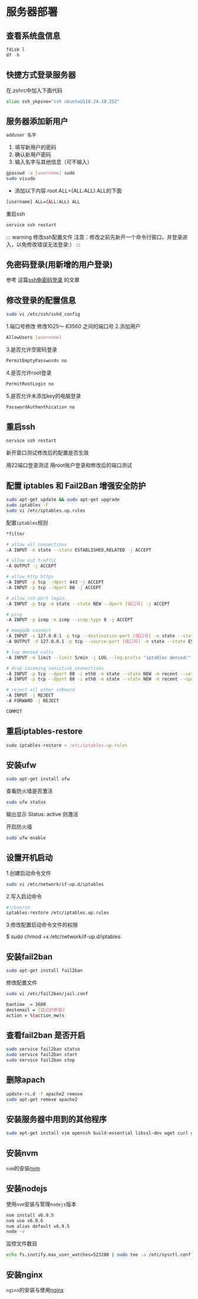 # 服务器部署

## 查看系统盘信息

```js
fdisk l
df -h
```

## 快捷方式登录服务器

在.zshrc中加入下面代码

```bash
alias ssh_ykpine="ssh ubuntu@118.24.18.252"
```

## 服务器添加新用户

```bash
adduser 名字
```

1. 填写新用户的密码
2. 确认新用户密码
3. 输入名字与其他信息（可不输入）

```bash
gpasswd -a [username] sudo
sudo visudo
```

- 添加以下内容 root ALL=(ALL:ALL) ALL的下面

```bash
[username] ALL=(ALL:ALL) ALL
```

重启ssh

```bash
service ssh restart
```

::: warning
修改ssh配置文件 注意：修改之前先新开一个命令行窗口，并登录进入，以免修改错误无法登录:）
:::

## 免密码登录(用新增的用户登录)

参考 这篇[ssh免密码登录](./ssh) 的文章

## 修改登录的配置信息

```bash
sudo vi /etc/ssh/sshd_config
```

1.端口号修改 修改1025～ 63560 之间的端口号
2.添加用户

```bash
AllowUsers [username]
```

3.是否允许空密码登录

```bash
PermitEmptyPasswords no
```

4.是否允许root登录

```bash
PermitRootLogin no
```

5.是否允许未添加key的电脑登录

```bash
PasswordAuthenthication no
```

## 重启ssh

```bash
service ssh restart
```

新开窗口测试修改后的配置是否生效

用22端口登录测试
用root账户登录和修改后的端口测试

## 配置 iptables 和 Fail2Ban 增强安全防护

```bash
sudo apt-get update && sudo apt-get upgrade
sudo iptables -F
sudo vi /etc/iptables.up.rules
```

配置`iptables`规则

```bash
*filter

# allow all connections
-A INPUT -m state --state ESTABLISHED,RELATED -j ACCEPT

# allow out traffic
-A OUTPUT -j ACCEPT

# allow http https
-A INPUT -p tcp --dport 443 -j ACCEPT
-A INPUT -p tcp --dport 80 -j ACCEPT

# allow ssh port login
-A INPUT -p tcp -m state --state NEW --dport [端口号] -j ACCEPT

# ping
-A INPUT -p icmp -m icmp --icmp-type 8 -j ACCEPT

# mongodb connect
-A INPUT -s 127.0.0.1 -p tcp --destination-port [端口号] -m state --state NEW,ESTABLISHED -j ACCEPT
-A OUTPUT -d 127.0.0.1 -p tcp --source-port [端口号] -m state --state ESTABLISHED -j ACCEPT

# log denied calls
-A INPUT -m limit --limit 5/min -j LOG --log-prefix "iptables denied:" --log-level 7

# drop incoming sensitive connections
-A INPUT -p tcp --dport 80 -i eth0 -m state --state NEW -m recent --set
-A INPUT -p tcp --dport 80 -i eth0 -m state --state NEW -m recent --update --seconds 60 --hitcount 150 -j DROP

# reject all other inbound
-A INPUT -j REJECT
-A FORWARD -j REJECT

COMMIT
```

## 重启iptables-restore

```js
sudo iptables-restore < /etc/iptables.up.rules
```

## 安装ufw

```bash
sudo apt-get install ufw
```

查看防火墙是否激活

```bash
sudo ufw status
```

输出显示 Status: active 则激活

开启防火墙

```bash
sudo ufw enable
```

## 设置开机启动

1.创建启动命令文件

```bash
sudo vi /etc/network/if-up.d/iptables
```

2.写入启动命令

``` bash
#!/bin/sh
iptables-restore /etc/iptables.up.rules
```

3.修改配置启动命令文件的权限

$ sudo chmod +x /etc/network/if-up.d/iptables

## 安装fail2ban

```bash
sudo apt-get install fail2ban
```

修改配置文件

```bash
sudo vi /etc/fail2ban/jail.conf
```

``` bash
bantime  = 3600
destemail = [自己的邮箱]
action = %(action_mw)s
```

## 查看fail2ban 是否开启

```bash
sudo service fail2ban status
sudo service fail2ban start
sudo service fail2ban stop
```

## 删除apach

```bash
update-rc.d -f apache2 remove
sudo apt-get remove apache2
```

## 安装服务器中用到的其他程序

```bash
sudo apt-get install vim openssh build-essential libssl-dev wget curl git
```

## 安装nvm

`nvm`的安装[nvm](./nvm)

## 安装nodejs

使用`nvm`安装与管理`nodejs`版本

```bash
nvm install v6.9.5
nvm use v6.9.6
nvm alias default v6.9.5
node -v
```

监控文件数目

```bash
echo fs.inotify.max_user_watches=523288 | sudo tee -a /etc/sysctl.conf && sudo sysctl -p
```

## 安装nginx

`nginx`的安装与使用[nginx](./nginx)